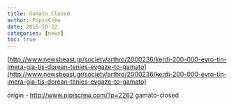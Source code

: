 ```yaml
---
title: Gamato Closed
author: PipisCrew
date: 2015-10-22
categories: [news]
toc: true
---
```


[http://www.newsbeast.gr/society/arthro/2000236/kerdi-200-000-evro-tin-imera-gia-tis-dorean-tenies-evgaze-to-gamato](http://www.newsbeast.gr/society/arthro/2000236/kerdi-200-000-evro-tin-imera-gia-tis-dorean-tenies-evgaze-to-gamato)

origin - http://www.pipiscrew.com/?p=2262 gamato-closed